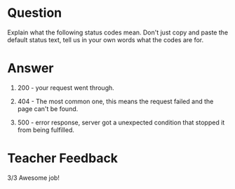 # Question
Explain what the following status codes mean. Don't just copy and paste the default status text, tell us in your own words what the codes are for.

# Answer

1. 200 - your request went through.

2. 404 - The most common one, this means the request failed and the page can't be found.

3. 500 - error response, server got a unexpected condition that stopped it from being fulfilled.

# Teacher Feedback
3/3
Awesome job!